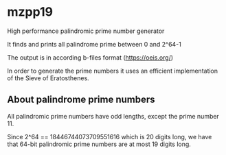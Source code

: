# mzpp19
High performance palindromic prime number generator

It finds and prints all palindrome prime between 0 and 2^64-1

The output is in according b-files format (https://oeis.org/)

In order to generate the prime numbers it uses an efficient implementation of the Sieve of Eratosthenes.

## About palindrome prime numbers
All palindromic prime numbers have odd lengths, except the prime number 11.

Since 2^64 == 18446744073709551616 which is 20 digits long, we have that 64-bit palindromic prime numbers are at most 19 digits long.
